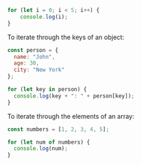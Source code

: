 
```js
for (let i = 0; i < 5; i++) { 
	console.log(i); 
}
```

To iterate through the keys of an object:

```js
const person = {
  name: "John",
  age: 30,
  city: "New York"
};

for (let key in person) {
  console.log(key + ": " + person[key]);
}
```

To iterate through the elements of an array:

```js
const numbers = [1, 2, 3, 4, 5];

for (let num of numbers) {
  console.log(num);
}
```